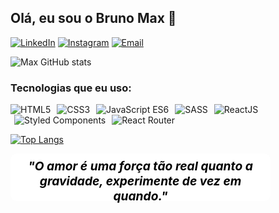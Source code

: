 ## Olá, eu sou o Bruno Max 🖖

[![LinkedIn](https://img.shields.io/badge/LinkedIn-0077B5?style=for-the-badge&logo=linkedin&logoColor=white)](https://www.linkedin.com/in/bruno-max-3665b3223/)
[![Instagram](https://img.shields.io/badge/Instagram-E4405F?style=for-the-badge&logo=instagram&logoColor=white)](https://www.instagram.com/bruno.sayden/)
[![Email](https://img.shields.io/badge/Gmail-D14836?style=for-the-badge&logo=gmail&logoColor=white)](mailto:brunomax84411@gmail.com)

![Max GitHub stats](https://github-readme-stats.vercel.app/api?username=bruno-oli&show_icons=true&theme=dark)

### Tecnologias que eu uso:

<div style="margin-bottom: 5px;">
  <img alt="HTML5" src="https://img.shields.io/badge/HTML-239120?style=for-the-badge&logo=html5&logoColor=white"></img>
  <img style="margin-left: 6px;" alt="CSS3" src="https://img.shields.io/badge/CSS-239120?&style=for-the-badge&logo=css3&logoColor=white"></img>
  <img style="margin-left: 6px;" alt="JavaScript ES6" src="https://img.shields.io/badge/JavaScript-F7DF1E?style=for-the-badge&logo=javascript&logoColor=black"></img>
  <img style="margin-left: 6px;" alt="SASS" src="https://img.shields.io/badge/Sass-CC6699?style=for-the-badge&logo=sass&logoColor=white"></img>
  <img style="margin-left: 6px;" alt="ReactJS" src="https://img.shields.io/badge/React-20232A?style=for-the-badge&logo=react&logoColor=61DAFB"></img>
  <img style="margin-left: 6px;" alt="Styled Components" src="https://img.shields.io/badge/styled--components-DB7093?style=for-the-badge&logo=styled-  components&logoColor=white"></img>
  <img style="margin-left: 6px;" alt="React Router" src="https://img.shields.io/badge/React_Router-CA4245?style=for-the-badge&logo=react-router&logoColor=white"></img>
</div>

[![Top Langs](https://github-readme-stats.vercel.app/api/top-langs/?username=bruno-oli&layout=compact)](https://github.com/anuraghazra/github-readme-stats)

<em style="text-align: center; padding: 8px; border-radius: 10px; color: black; font-size: 1.2rem; display: block; width: 400px; height: 60px; font-weight: bold; background-color: white;">"O amor é uma força tão real quanto a gravidade, experimente de vez em quando."</em>

